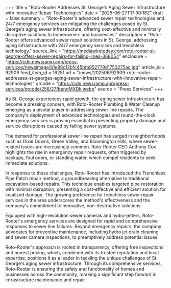 +++
title = "Roto-Rooter Addresses St. George's Aging Sewer Infrastructure with Innovative Repair Technologies"
date = "2025-06-27T17:30:18Z"
draft = false
summary = "Roto-Rooter's advanced sewer repair technologies and 24/7 emergency services are mitigating the challenges posed by St. George's aging sewer infrastructure, offering cost-effective and minimally disruptive solutions to homeowners and businesses."
description = "Roto-Rooter offers advanced sewer repair solutions in St. George, addressing aging infrastructure with 24/7 emergency services and trenchless technology."
source_link = "https://mediawiretoday.com/roto-rooter-st-george-offers-sewer-repairs-for-failing-lines-368054"
enclosure = "https://cdn.newsramp.app/press-services/newsimage/b1e88c12bfc45bfa952779d1753275ac.jpg"
article_id = 92909
feed_item_id = 16251
url = "/news/202506/92909-roto-rooter-addresses-st-georges-aging-sewer-infrastructure-with-innovative-repair-technologies"
qrcode = "https://cdn.newsramp.app/press-services/qrcode/256/27/bendMXDk.webp"
source = "Press Services"
+++

<p>As St. George experiences rapid growth, the aging sewer infrastructure has become a pressing concern, with Roto-Rooter Plumbing & Water Cleanup emerging as a pivotal player in addressing sewer line repairs. The company's deployment of advanced technologies and round-the-clock emergency services is proving essential in preventing property damage and service disruptions caused by failing sewer systems.</p><p>The demand for professional sewer line repair has surged in neighborhoods such as Dixie Downs, Green Valley, and Bloomington Hills, where sewer-related issues are increasingly common. Roto-Rooter CEO Anthony Cox highlights the rise in emergency repair requests, often triggered by backups, foul odors, or standing water, which compel residents to seek immediate solutions.</p><p>In response to these challenges, Roto-Rooter has introduced the Trenchless Pipe Patch repair method, a groundbreaking alternative to traditional excavation-based repairs. This technique enables targeted pipe restoration with minimal disruption, presenting a cost-effective and efficient solution for localized damage. The growing preference for trenchless sewer repair services in the area underscores the method's effectiveness and the company's commitment to innovative, non-destructive solutions.</p><p>Equipped with high-resolution sewer cameras and hydro-jetters, Roto-Rooter's emergency services are designed for rapid and comprehensive responses to sewer line failures. Beyond emergency repairs, the company advocates for preventive maintenance, including hydro jet drain cleaning and sewer camera inspections, to preemptively address potential issues.</p><p>Roto-Rooter's approach is rooted in transparency, offering free inspections and honest pricing, which, combined with its trusted reputation and local expertise, positions it as a leader in tackling the unique challenges of St. George's aging sewer infrastructure. Through its comprehensive services, Roto-Rooter is ensuring the safety and functionality of homes and businesses across the community, marking a significant step forward in infrastructure maintenance and repair.</p>